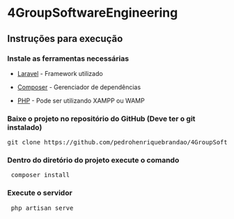 # 4GroupSoftwareEngineering

## Instruções para execução 

### Instale as ferramentas necessárias

* [Laravel](https://laravel.com/docs/5.6/) - Framework utilizado

* [Composer](https://getcomposer.org/) - Gerenciador de dependências

* [PHP](http://php.net/downloads.php) - Pode ser utilizando XAMPP ou WAMP

### Baixe o projeto no repositório do GitHub (Deve ter o git instalado)

<pre>git clone https://github.com/pedrohenriquebrandao/4GroupSoftwareEngineering.git</pre>

### Dentro do diretório do projeto execute o comando

<pre> composer install </pre>
### Execute o servidor
<pre> php artisan serve </pre>


